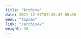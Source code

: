 ```yaml
---
title: "Archive"
date: 2021-12-07T07:35:47-05:00
menu: "topnav"
link: "/archive/"
weight: 40
---
```

